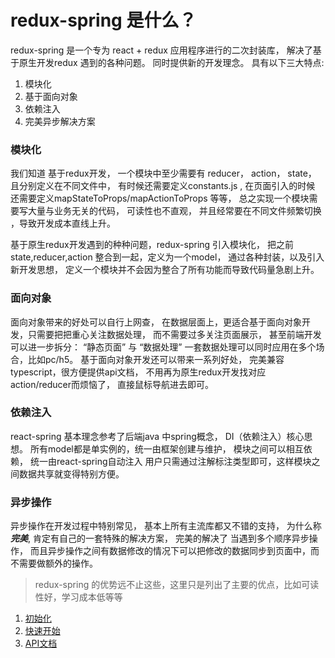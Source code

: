# redux-spring 是什么？

redux-spring 是一个专为 react + redux 应用程序进行的二次封装库， 解决了基于原生开发redux 遇到的各种问题。 同时提供新的开发理念。
具有以下三大特点:
1. 模块化
2. 基于面向对象
3. 依赖注入
4. 完美异步解决方案
### 模块化
我们知道 基于redux开发， 一个模块中至少需要有 reducer， action， state， 且分别定义在不同文件中， 有时候还需要定义constants.js , 在页面引入的时候
还需要定义mapStateToProps/mapActionToProps 等等， 总之实现一个模块需要写大量与业务无关的代码， 可读性也不直观， 并且经常要在不同文件频繁切换
，导致开发成本直线上升。

基于原生redux开发遇到的种种问题，redux-spring 引入模块化， 把之前state,reducer,action 整合到一起，定义为一个model， 通过各种封装，以及引入新开发思想，
定义一个模块并不会因为整合了所有功能而导致代码量急剧上升。

### 面向对象
面向对象带来的好处可以自行上网查，
 在数据层面上，更适合基于面向对象开发，只需要把把重心关注数据处理， 而不需要过多关注页面展示， 甚至前端开发可以进一步拆分： “静态页面” 与 “数据处理”
一套数据处理可以同时应用在多个场合，比如pc/h5。
基于面向对象开发还可以带来一系列好处， 完美兼容typescript，很方便提供api文档， 不用再为原生redux开发找对应action/reducer而烦恼了， 直接鼠标导航进去即可。

### 依赖注入
react-spring 基本理念参考了后端java 中spring概念， DI（依赖注入）核心思想。 所有model都是单实例的，统一由框架创建与维护， 模块之间可以相互依赖， 统一由react-spring自动注入
用户只需通过注解标注类型即可，这样模块之间数据共享就变得特别方便。


### 异步操作
异步操作在开发过程中特别常见， 基本上所有主流库都又不错的支持， 为什么称***完美***, 肯定有自己的一套特殊的解决方案，
 完美的解决了 当遇到多个顺序异步操作， 而且异步操作之间有数据修改的情况下可以把修改的数据同步到页面中，而不需要做额外的操作。
 
 > redux-spring 的优势远不止这些，这里只是列出了主要的优点，比如可读性好，学习成本低等等 

1. [初始化](./doc/installation.md)
2. [快速开始](./doc/guide/README.md)
3. [API文档](./doc/api/README.md)
